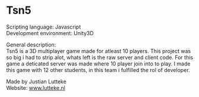 Tsn5
====

Scripting language:       Javascript  <br/>
Development environment:  Unity3D  <br/>

General description: <br/>
Tsn5 is a 3D multiplayer game made for atleast 10 players. This project was so big i had to strip alot, whats left is
the raw server and client code. For this game a deticated server was made where 10 player join into to play. I made 
this game with 12 other students, in this team i fulfilled the rol of developer.

Made by Justian Lutteke  <br/>
Website: www.lutteke.nl